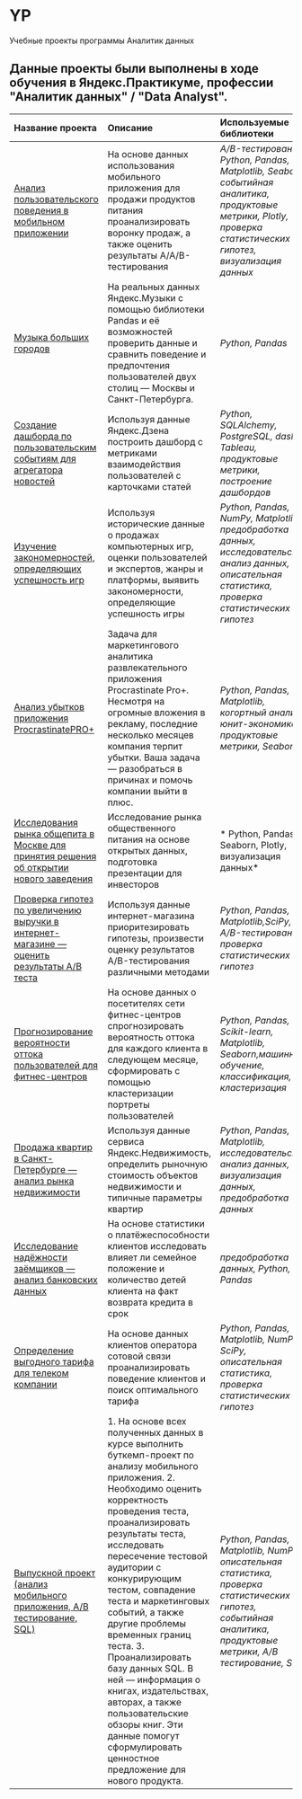 # YP
 Учебные проекты программы Аналитик данных

## Данные проекты были выполнены в ходе обучения в Яндекс.Практикуме, профессии "Аналитик данных" / "Data Analyst".

| Название проекта | Описание | Используемые библиотеки | 
| :---------------------- | :---------------------- | :---------------------- |
| [Анализ пользовательского поведения в мобильном приложении](https://github.com/nadezdasml/YP/tree/main/поведение_of_mobile_app_users) |  На основе данных использования мобильного приложения для продажи продуктов питания проанализировать воронку продаж, а также оценить результаты A/A/B-тестирования | *A/B-тестирование, Python, Pandas, Matplotlib, Seaborn, событийная аналитика, продуктовые метрики, Plotly, проверка статистических гипотез, визуализация данных* |
| [Музыка больших городов](https://github.com/nadezdasml/YP/tree/main/big_cities_music)| На реальных данных Яндекс.Музыки c помощью библиотеки Pandas и её возможностей проверить данные и сравнить поведение и предпочтения пользователей двух столиц — Москвы и Санкт-Петербурга.| *Python, Pandas*|
| [Создание дашборда по пользовательским событиям для агрегатора новостей](https://github.com/nadezdasml/YP/tree/main/тире)| Используя данные Яндекс.Дзена построить дашборд с метриками взаимодействия пользователей с карточками статей| *Python, SQLAlchemy, PostgreSQL, dash, Tableau, продуктовые метрики, построение дашбордов*|
| [Изучение закономерностей, определяющих успешность игр](https://github.com/nadezdasml/YP/tree/main/gamedev) |  Используя исторические данные о продажах компьютерных игр, оценки пользователей и экспертов, жанры и платформы, выявить закономерности, определяющие успешность игры| *Python, Pandas, NumPy, Matplotlib, предобработка данных, исследовательский анализ данных, описательная статистика, проверка статистических гипотез* |
| [Анализ убытков приложения ProcrastinatePRO+](https://github.com/nadezdasml/YP/tree/main/mobile_app_loss_analysis) |  Задача для маркетингового аналитика развлекательного приложения Procrastinate Pro+. Несмотря на огромные вложения в рекламу, последние несколько месяцев компания терпит убытки. Ваша задача — разобраться в причинах и помочь компании выйти в плюс.| *Python, Pandas, Matplotlib, когортный анализ, юнит-экономика, продуктовые метрики, Seaborn*|
| [Исследования рынка общепита в Москве для принятия решения об открытии нового заведения](https://github.com/nadezdasml/YP/tree/main/moscow_catering_market) |  Исследование рынка общественного питания на основе открытых данных, подготовка презентации для инвесторов| * Python, Pandas, Seaborn, Plotly, визуализация данных* |
| [Проверка гипотез по увеличению выручки в интернет-магазине — оценить результаты A/B теста](https://github.com/nadezdasml/YP/tree/main/online_store_revenue) |  Используя данные интернет-магазина приоритезировать гипотезы, произвести оценку результатов A/B-тестирования различными методами| *Python, Pandas, Matplotlib,SciPy, A/B-тестирование, проверка статистических гипотез* |
| [Прогнозирование вероятности оттока пользователей для фитнес-центров](https://github.com/nadezdasml/YP/tree/main/исходящий_от_fitness_center_customers) |  На основе данных о посетителях сети фитнес-центров спрогнозировать вероятность оттока для каждого клиента в следующем месяце, сформировать с помощью кластеризации портреты пользователей| *Python, Pandas, Scikit-learn, Matplotlib, Seaborn,машинное обучение, классификация, кластеризация* |
| [Продажа квартир в Санкт-Петербурге — анализ рынка недвижимости](https://github.com/nadezdasml/YP/tree/main/real_estate_market) | Используя данные сервиса Яндекс.Недвижимость, определить рыночную стоимость объектов недвижимости и типичные параметры квартир| *Python, Pandas, Matplotlib, исследовательский анализ данных, визуализация данных, предобработка данных* |
| [Исследование надёжности заёмщиков — анализ банковских данных](https://github.com/nadezdasml/YP/tree/main/надежность%20заимодавцев)  | На основе статистики о платёжеспособности клиентов исследовать влияет ли семейное положение и количество детей клиента на факт возврата кредита в срок| *предобработка данных, Python, Pandas*|
| [Определение выгодного тарифа для телеком компании](https://github.com/nadezdasml/YP/tree/main/telecom_company-s_tariff)|  На основе данных клиентов оператора сотовой связи проанализировать поведение клиентов и поиск оптимального тарифа| *Python, Pandas, Matplotlib, NumPy, SciPy, описательная статистика, проверка статистических гипотез* |
| [Выпускной проект (анализ мобильного приложения, А/В тестирование, SQL)](https://github.com/nadezdasml/YP/tree/main/final_project) |1. На основе всех полученных данных в курсе выполнить буткемп-проект по анализу мобильного приложения. 2. Необходимо оценить корректность проведения теста, проанализировать результаты теста, исследовать пересечение тестовой аудитории с конкурирующим тестом, совпадение теста и маркетинговых событий, а также другие проблемы временных границ теста. 3. Проанализировать базу данных SQL. В ней — информация о книгах, издательствах, авторах, а также пользовательские обзоры книг. Эти данные помогут сформулировать ценностное предложение для нового продукта.| *Python, Pandas, Matplotlib, NumPy, описательная статистика, проверка статистических гипотез, событийная аналитика, продуктовые метрики,  А/В тестирование, SQL* |
